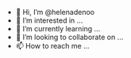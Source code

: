 - 👋 Hi, I’m @helenadenoo
- 👀 I’m interested in ...
- 🌱 I’m currently learning ...
- 💞️ I’m looking to collaborate on ...
- 📫 How to reach me ...

<!---
helenadenoo/helenadenoo is a ✨ special ✨ repository because its `README.md` (this file) appears on your GitHub profile.
You can click the Preview link to take a look at your changes.
--->
